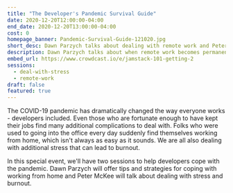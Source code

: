 ```yaml
---
title: "The Developer's Pandemic Survival Guide"
date: 2020-12-20T12:00:00-04:00
end_date: 2020-12-20T13:00:00-04:00
cost: 0
homepage_banner: Pandemic-Survival-Guide-121020.jpg
short_desc: Dawn Parzych talks about dealing with remote work and Peter McKee covers how to deal with burnout.
description: Dawn Parzych talks about when remote work becomes permanent and Peter McKee covers how to deal with burnout and stress.
embed_url: https://www.crowdcast.io/e/jamstack-101-getting-2
sessions:
  - deal-with-stress
  - remote-work
draft: false
featured: true
---
```


The COVID-19 pandemic has dramatically changed the way everyone works - developers included. Even those who are fortunate enough to have kept their jobs find many additional complications to deal with. Folks who were used to going into the office every day suddenly find themselves working from home, which isn't always as easy as it sounds. We are all also dealing with additional stress that can lead to burnout.

In this special event, we'll have two sessions to help developers cope with the pandemic. Dawn Parzych will offer tips and strategies for coping with working from home and Peter McKee will talk about dealing with stress and burnout.
